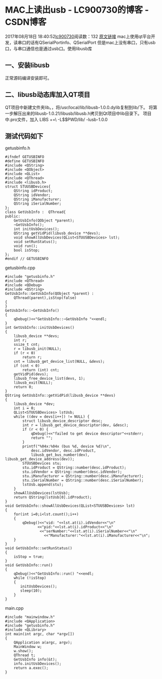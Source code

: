 # MAC上读出usb - LC900730的博客 - CSDN博客
2017年08月18日 18:40:52[lc900730](https://me.csdn.net/LC900730)阅读数：132
[原文链接](http://blog.csdn.net/luoyhang003/article/details/50591886)
mac上使用qt平台开发，读串口的话有QSerialPortinfo、QSerialPort 
但是mac上没有串口，只有usb口，与串口通信也是通过usb口。使用libusb库
## 一、安装libusb
正常源码编译安装即可。
## 二、libusb动态库加入QT项目
QT项目中新建文件夹lib。，将/usr/local/lib/libusb-1.0.0.dylib复制到lib/下。 
将第一步解压出来的libusb-1.0.21/libusb/libusb.h拷贝到Qt项目中lib目录下。
项目中.pro文件，加入 
LIBS +=\ 
    -L$$PWD/lib/ -lusb-1.0.0
## 测试代码如下
getusbinfo.h
```
#ifndef GETUSBINFO
#define GETUSBINFO
#include <QString>
#include <QObject>
#include <QList>
#include <QThread>
#include <libusb.h>
struct STUUSBDevices{
    QString idProduct;
    QString idVendor;
    QString iManufacturer;
    QString iSerialNumber;
};
class GetUsbInfo :  QThread{
public:
    GetUsbInfo(QObject *parent);
    ~GetUsbInfo();
    int initUsbDevices();
    QString getVidPid(libusb_device **devs);
    void showAllUsbDevices(QList<STUUSBDevices> lst);
    void setRunStatus();
    void run();
    bool isStop;
};
#endif // GETUSBINFO
```
getusbinfo.cpp
```
#include "getusbinfo.h"
#include <QThread>
#include <QDebug>
#include <QString>
GetUsbInfo::GetUsbInfo(QObject *parent) :
    QThread(parent),isStop(false)
{
}
GetUsbInfo::~GetUsbInfo()
{
    qDebug()<<"GetUsbInfo::~GetUsbInfo "<<endl;
}
int GetUsbInfo::initUsbDevices()
{
    libusb_device **devs;
    int r;
    ssize_t cnt;
    r = libusb_init(NULL);
    if (r < 0)
        return r;
    cnt = libusb_get_device_list(NULL, &devs);
    if (cnt < 0)
        return (int) cnt;
    getVidPid(devs);
    libusb_free_device_list(devs, 1);
    libusb_exit(NULL);
    return 0;
}
QString GetUsbInfo::getVidPid(libusb_device **devs)
{
    libusb_device *dev;
    int i = 0;
    QList<STUUSBDevices> lstUsb;
    while ((dev = devs[i++]) != NULL) {
        struct libusb_device_descriptor desc;
        int r = libusb_get_device_descriptor(dev, &desc);
        if (r < 0) {
            qDebug()<<"failed to get device descriptor"<<stderr;
            return "";
        }
        printf("%04x:%04x (bus %d, device %d)\n",
            desc.idVendor, desc.idProduct,
            libusb_get_bus_number(dev), libusb_get_device_address(dev));
        STUUSBDevices stu;
        stu.idProduct = QString::number(desc.idProduct);
        stu.idVendor = QString::number(desc.idVendor);
        stu.iManufacturer = QString::number(desc.iManufacturer);
        stu.iSerialNumber = QString::number(desc.iSerialNumber);
        lstUsb.append(stu);
    }
    showAllUsbDevices(lstUsb);
    return QString(lstUsb[0].idProduct);
}
void GetUsbInfo::showAllUsbDevices(QList<STUUSBDevices> lst)
{
    for(int i=0;i<lst.count();i++)
    {
        qDebug()<<"vid: "<<lst.at(i).idVendor<<"\n"
               <<"pid:"<<lst.at(i).idProduct<<"\n"
                <<"serNumber:"<<lst.at(i).iSerialNumber<<"\n"
                  <<"Manufacturer:"<<lst.at(i).iManufacturer<<"\n";
    }
}
void GetUsbInfo::setRunStatus()
{
    isStop = true;
}
void GetUsbInfo::run()
{
    qDebug()<<"GetUsbInfo::run() "<<endl;
    while (!isStop)
    {
       initUsbDevices();
       sleep(10);
    }
}
```
main.cpp
```
#include "mainwindow.h"
#include <QApplication>
#include "getusbinfo.h"
#include <QLibrary>
int main(int argc, char *argv[])
{
    QApplication a(argc, argv);
    MainWindow w;
    w.show();
    QThread t;
    GetUsbInfo info(&t);
    info.initUsbDevices();
    return a.exec();
}
```
